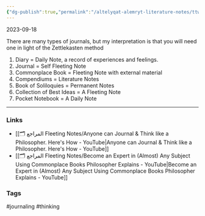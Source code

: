 ```yaml
---
{"dg-publish":true,"permalink":"/altelyqat-alemryt-literature-notes/ttwyr-aldhat-self-development/journal-and-think-like-a-philosohper/"}
---
```


2023-09-18

There are many types of journals, but my interpretation is that you will need one in light of the Zettlekasten method

1) Diary = Daily Note, a record of experiences and feelings.
2) Journal = Self Fleeting Note
3) Commonplace Book = Fleeting Note with external material
4) Compendiums = Literature Notes
5) Book of Soliloquies = Permanent Notes
6) Collection of Best Ideas = A Fleeting Note
7) Pocket Notebook = A Daily Note

---------------
### Links 
- [[🗂️ المراجع Fleeting Notes/Anyone can Journal & Think like a Philosopher. Here's How - YouTube\|Anyone can Journal & Think like a Philosopher. Here's How - YouTube]]
- [[🗂️ المراجع Fleeting Notes/Become an Expert in (Almost) Any Subject Using Commonplace Books Philosopher Explains - YouTube\|Become an Expert in (Almost) Any Subject Using Commonplace Books Philosopher Explains - YouTube]]

### Tags
#journaling #thinking 

